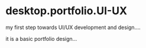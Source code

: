 # desktop.portfolio.UI-UX

my first step towards UI/UX development and design....

it is a basic portfolio design...
